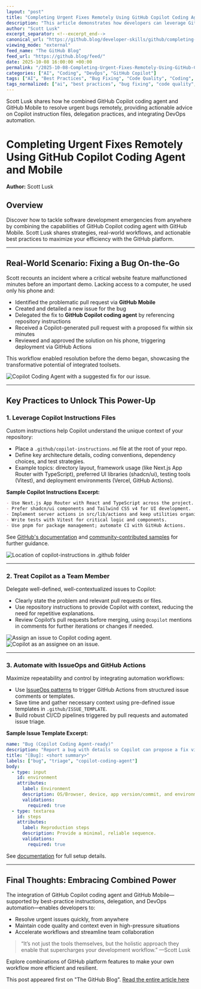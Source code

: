 ```yaml
---
layout: "post"
title: "Completing Urgent Fixes Remotely Using GitHub Copilot Coding Agent and Mobile"
description: "This article demonstrates how developers can leverage GitHub Copilot coding agent and GitHub Mobile together to address urgent software issues from virtually anywhere. Scott Lusk explores real-world scenarios, practical instruction file usage, best practices for Copilot delegation, and the integration of GitHub workflows and IssueOps automation to maximize productivity and code quality."
author: "Scott Lusk"
excerpt_separator: <!--excerpt_end-->
canonical_url: "https://github.blog/developer-skills/github/completing-urgent-fixes-anywhere-with-github-copilot-coding-agent-and-mobile/"
viewing_mode: "external"
feed_name: "The GitHub Blog"
feed_url: "https://github.blog/feed/"
date: 2025-10-08 16:00:00 +00:00
permalink: "/2025-10-08-Completing-Urgent-Fixes-Remotely-Using-GitHub-Copilot-Coding-Agent-and-Mobile.html"
categories: ["AI", "Coding", "DevOps", "GitHub Copilot"]
tags: ["AI", "Best Practices", "Bug Fixing", "Code Quality", "Coding", "Coding Agent", "Continuous Deployment", "Copilot Instructions", "Developer Skills", "Developer Tools", "DevOps", "DevOps Automation", "GitHub", "GitHub Actions", "GitHub Copilot", "GitHub Mobile", "GitHub Platform", "IssueOps", "Mobile Code Review", "News", "Pull Requests"]
tags_normalized: ["ai", "best practices", "bug fixing", "code quality", "coding", "coding agent", "continuous deployment", "copilot instructions", "developer skills", "developer tools", "devops", "devops automation", "github", "github actions", "github copilot", "github mobile", "github platform", "issueops", "mobile code review", "news", "pull requests"]
---
```


Scott Lusk shares how he combined GitHub Copilot coding agent and GitHub Mobile to resolve urgent bugs remotely, providing actionable advice on Copilot instruction files, delegation practices, and integrating DevOps automation.<!--excerpt_end-->

# Completing Urgent Fixes Remotely Using GitHub Copilot Coding Agent and Mobile

**Author:** Scott Lusk

## Overview

Discover how to tackle software development emergencies from anywhere by combining the capabilities of GitHub Copilot coding agent with GitHub Mobile. Scott Lusk shares strategies, real-world workflows, and actionable best practices to maximize your efficiency with the GitHub platform.

---

## Real-World Scenario: Fixing a Bug On-the-Go

Scott recounts an incident where a critical website feature malfunctioned minutes before an important demo. Lacking access to a computer, he used only his phone and:

- Identified the problematic pull request via **GitHub Mobile**
- Created and detailed a new issue for the bug
- Delegated the fix to **GitHub Copilot coding agent** by referencing repository instructions
- Received a Copilot-generated pull request with a proposed fix within six minutes
- Reviewed and approved the solution on his phone, triggering deployment via GitHub Actions

This workflow enabled resolution before the demo began, showcasing the transformative potential of integrated toolsets.

![Copilot Coding Agent with a suggested fix for our issue.](https://github.blog/wp-content/uploads/2025/10/01-copilot-pr-fix.jpeg?resize=472%2C1024)

---

## Key Practices to Unlock This Power-Up

### 1. Leverage Copilot Instructions Files

Custom instructions help Copilot understand the unique context of your repository:

- Place a `.github/copilot-instructions.md` file at the root of your repo.
- Define key architecture details, coding conventions, dependency choices, and test strategies.
- Example topics: directory layout, framework usage (like Next.js App Router with TypeScript), preferred UI libraries (shadcn/ui), testing tools (Vitest), and deployment environments (Vercel, GitHub Actions).

**Sample Copilot Instructions Excerpt:**

```markdown
- Use Next.js App Router with React and TypeScript across the project.
- Prefer shadcn/ui components and Tailwind CSS v4 for UI development.
- Implement server actions in src/lib/actions and keep utilities organized.
- Write tests with Vitest for critical logic and components.
- Use pnpm for package management; automate CI with GitHub Actions.
```

See [GitHub's documentation](https://docs.github.com/en/copilot/how-tos/configure-custom-instructions) and [community-contributed samples](https://github.com/github/awesome-copilot) for further guidance.

![Location of copilot-instructions in .github folder](https://github.blog/wp-content/uploads/2025/10/02-github-copilot-instructions_v2.png?resize=2400%2C2528)

---

### 2. Treat Copilot as a Team Member

Delegate well-defined, well-contextualized issues to Copilot:

- Clearly state the problem and relevant pull requests or files.
- Use repository instructions to provide Copilot with context, reducing the need for repetitive explanations.
- Review Copilot’s pull requests before merging, using `@copilot` mentions in comments for further iterations or changes if needed.

![Assign an issue to Copilot coding agent.](https://github.blog/wp-content/uploads/2025/10/04-assign-to-copilot_v3.png?resize=2400%2C1770) ![Copilot as an assignee on an issue.](https://github.blog/wp-content/uploads/2025/10/04-assign-to-copilot_v2.png?resize=836%2C1024)

---

### 3. Automate with IssueOps and GitHub Actions

Maximize repeatability and control by integrating automation workflows:

- Use [IssueOps patterns](https://github.blog/engineering/issueops-automate-ci-cd-and-more-with-github-issues-and-actions/) to trigger GitHub Actions from structured issue comments or templates.
- Save time and gather necessary context using pre-defined issue templates in `.github/ISSUE_TEMPLATE`.
- Build robust CI/CD pipelines triggered by pull requests and automated issue triage.

**Sample Issue Template Excerpt:**

```yaml
name: "Bug (Copilot Coding Agent-ready)"
description: "Report a bug with details so Copilot can propose a fix via PR."
title: "[Bug]: <short summary>"
labels: ["bug", "triage", "copilot-coding-agent"]
body:
  - type: input
    id: environment
    attributes:
      label: Environment
      description: OS/Browser, device, app version/commit, and environment.
      validations:
        required: true
  - type: textarea
    id: steps
    attributes:
      label: Reproduction steps
      description: Provide a minimal, reliable sequence.
      validations:
        required: true
```

See [documentation](https://docs.github.com/en/communities/using-templates-to-encourage-useful-issues-and-pull-requests) for full setup details.

---

## Final Thoughts: Embracing Combined Power

The integration of GitHub Copilot coding agent and GitHub Mobile—supported by best-practice instructions, delegation, and DevOps automation—enables developers to:

- Resolve urgent issues quickly, from anywhere
- Maintain code quality and context even in high-pressure situations
- Accelerate workflows and streamline team collaboration

> “It’s not just the tools themselves, but the holistic approach they enable that supercharges your development workflow.” —Scott Lusk

Explore combinations of GitHub platform features to make your own workflow more efficient and resilient.

This post appeared first on "The GitHub Blog". [Read the entire article here](https://github.blog/developer-skills/github/completing-urgent-fixes-anywhere-with-github-copilot-coding-agent-and-mobile/)
